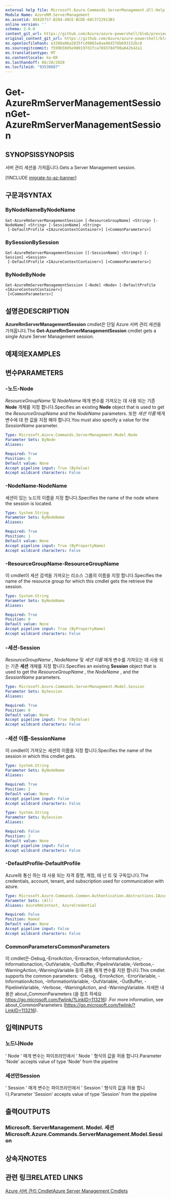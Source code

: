 ```yaml
---
external help file: Microsoft.Azure.Commands.ServerManagement.dll-Help.xml
Module Name: AzureRM.ServerManagement
ms.assetid: 8942D757-B204-49CE-BCDE-68C3722913B3
online version: ''
schema: 2.0.0
content_git_url: https://github.com/Azure/azure-powershell/blob/preview/src/ResourceManager/ServerManagement/Commands.ServerManagement/help/Get-AzureRmServerManagementSession.md
original_content_git_url: https://github.com/Azure/azure-powershell/blob/preview/src/ResourceManager/ServerManagement/Commands.ServerManagement/help/Get-AzureRmServerManagementSession.md
ms.openlocfilehash: e3388a06a2835fcd9865a9aa46d376b693152bc8
ms.sourcegitcommit: f599b50d5e980197d1fca769378df90a842b42a1
ms.translationtype: MT
ms.contentlocale: ko-KR
ms.lasthandoff: 08/20/2020
ms.locfileid: "93530687"
---
```

# <span data-ttu-id="873a5-101">Get-AzureRmServerManagementSession</span><span class="sxs-lookup"><span data-stu-id="873a5-101">Get-AzureRmServerManagementSession</span></span>

## <span data-ttu-id="873a5-102">SYNOPSIS</span><span class="sxs-lookup"><span data-stu-id="873a5-102">SYNOPSIS</span></span>
<span data-ttu-id="873a5-103">서버 관리 세션을 가져옵니다.</span><span class="sxs-lookup"><span data-stu-id="873a5-103">Gets a Server Management session.</span></span>

[!INCLUDE [migrate-to-az-banner](../../includes/migrate-to-az-banner.md)]

## <span data-ttu-id="873a5-104">구문과</span><span class="sxs-lookup"><span data-stu-id="873a5-104">SYNTAX</span></span>

### <span data-ttu-id="873a5-105">ByNodeName</span><span class="sxs-lookup"><span data-stu-id="873a5-105">ByNodeName</span></span>
```
Get-AzureRmServerManagementSession [-ResourceGroupName] <String> [-NodeName] <String> [-SessionName] <String>
 [-DefaultProfile <IAzureContextContainer>] [<CommonParameters>]
```

### <span data-ttu-id="873a5-106">BySession</span><span class="sxs-lookup"><span data-stu-id="873a5-106">BySession</span></span>
```
Get-AzureRmServerManagementSession [[-SessionName] <String>] [-Session] <Session>
 [-DefaultProfile <IAzureContextContainer>] [<CommonParameters>]
```

### <span data-ttu-id="873a5-107">ByNode</span><span class="sxs-lookup"><span data-stu-id="873a5-107">ByNode</span></span>
```
Get-AzureRmServerManagementSession [-Node] <Node> [-DefaultProfile <IAzureContextContainer>]
 [<CommonParameters>]
```

## <span data-ttu-id="873a5-108">설명은</span><span class="sxs-lookup"><span data-stu-id="873a5-108">DESCRIPTION</span></span>
<span data-ttu-id="873a5-109">**AzureRmServerManagementSession** cmdlet은 단일 Azure 서버 관리 세션을 가져옵니다.</span><span class="sxs-lookup"><span data-stu-id="873a5-109">The **Get-AzureRmServerManagementSession** cmdlet gets a single Azure Server Management session.</span></span>

## <span data-ttu-id="873a5-110">예제의</span><span class="sxs-lookup"><span data-stu-id="873a5-110">EXAMPLES</span></span>

## <span data-ttu-id="873a5-111">변수</span><span class="sxs-lookup"><span data-stu-id="873a5-111">PARAMETERS</span></span>

### <span data-ttu-id="873a5-112">-노드</span><span class="sxs-lookup"><span data-stu-id="873a5-112">-Node</span></span>
<span data-ttu-id="873a5-113">*ResourceGroupName* 및 *NodeName* 매개 변수를 가져오는 데 사용 되는 기존 **Node** 개체를 지정 합니다.</span><span class="sxs-lookup"><span data-stu-id="873a5-113">Specifies an existing **Node** object that is used to get the *ResourceGroupName* and the *NodeName* parameters.</span></span>
<span data-ttu-id="873a5-114">또한 *세션 이름* 매개 변수에 대 한 값을 지정 해야 합니다.</span><span class="sxs-lookup"><span data-stu-id="873a5-114">You must also specify a value for the *SessionName* parameter.</span></span>

```yaml
Type: Microsoft.Azure.Commands.ServerManagement.Model.Node
Parameter Sets: ByNode
Aliases: 

Required: True
Position: 0
Default value: None
Accept pipeline input: True (ByValue)
Accept wildcard characters: False
```

### <span data-ttu-id="873a5-115">-NodeName</span><span class="sxs-lookup"><span data-stu-id="873a5-115">-NodeName</span></span>
<span data-ttu-id="873a5-116">세션이 있는 노드의 이름을 지정 합니다.</span><span class="sxs-lookup"><span data-stu-id="873a5-116">Specifies the name of the node where the session is located.</span></span>

```yaml
Type: System.String
Parameter Sets: ByNodeName
Aliases: 

Required: True
Position: 1
Default value: None
Accept pipeline input: True (ByPropertyName)
Accept wildcard characters: False
```

### <span data-ttu-id="873a5-117">-ResourceGroupName</span><span class="sxs-lookup"><span data-stu-id="873a5-117">-ResourceGroupName</span></span>
<span data-ttu-id="873a5-118">이 cmdlet이 세션 검색을 가져오는 리소스 그룹의 이름을 지정 합니다.</span><span class="sxs-lookup"><span data-stu-id="873a5-118">Specifies the name of the resource group for which this cmdlet gets the retrieve the session.</span></span>

```yaml
Type: System.String
Parameter Sets: ByNodeName
Aliases: 

Required: True
Position: 0
Default value: None
Accept pipeline input: True (ByPropertyName)
Accept wildcard characters: False
```

### <span data-ttu-id="873a5-119">-세션</span><span class="sxs-lookup"><span data-stu-id="873a5-119">-Session</span></span>
<span data-ttu-id="873a5-120">*ResourceGroupName* , *NodeName* 및 *세션 이름* 매개 변수를 가져오는 데 사용 되는 기존 **세션** 개체를 지정 합니다.</span><span class="sxs-lookup"><span data-stu-id="873a5-120">Specifies an existing **Session** object that is used to get the *ResourceGroupName* , the *NodeName* , and the *SessionName* parameters.</span></span>

```yaml
Type: Microsoft.Azure.Commands.ServerManagement.Model.Session
Parameter Sets: BySession
Aliases: 

Required: True
Position: 0
Default value: None
Accept pipeline input: True (ByValue)
Accept wildcard characters: False
```

### <span data-ttu-id="873a5-121">-세션 이름</span><span class="sxs-lookup"><span data-stu-id="873a5-121">-SessionName</span></span>
<span data-ttu-id="873a5-122">이 cmdlet이 가져오는 세션의 이름을 지정 합니다.</span><span class="sxs-lookup"><span data-stu-id="873a5-122">Specifies the name of the session in which this cmdlet gets.</span></span>

```yaml
Type: System.String
Parameter Sets: ByNodeName
Aliases: 

Required: True
Position: 2
Default value: None
Accept pipeline input: False
Accept wildcard characters: False
```

```yaml
Type: System.String
Parameter Sets: BySession
Aliases: 

Required: False
Position: 2
Default value: None
Accept pipeline input: False
Accept wildcard characters: False
```

### <span data-ttu-id="873a5-123">-DefaultProfile</span><span class="sxs-lookup"><span data-stu-id="873a5-123">-DefaultProfile</span></span>
<span data-ttu-id="873a5-124">Azure와 통신 하는 데 사용 되는 자격 증명, 계정, 테 넌 트 및 구독입니다.</span><span class="sxs-lookup"><span data-stu-id="873a5-124">The credentials, account, tenant, and subscription used for communication with azure.</span></span>

```yaml
Type: Microsoft.Azure.Commands.Common.Authentication.Abstractions.IAzureContextContainer
Parameter Sets: (All)
Aliases: AzureRmContext, AzureCredential

Required: False
Position: Named
Default value: None
Accept pipeline input: False
Accept wildcard characters: False
```

### <span data-ttu-id="873a5-125">CommonParameters</span><span class="sxs-lookup"><span data-stu-id="873a5-125">CommonParameters</span></span>
<span data-ttu-id="873a5-126">이 cmdlet은-Debug,-ErrorAction,-Erroraction,-InformationAction,-Informationaction,-OutVariable,-OutBuffer,-PipelineVariable,-Verbose,-WarningAction,-WarningVariable 등의 공통 매개 변수를 지원 합니다.</span><span class="sxs-lookup"><span data-stu-id="873a5-126">This cmdlet supports the common parameters: -Debug, -ErrorAction, -ErrorVariable, -InformationAction, -InformationVariable, -OutVariable, -OutBuffer, -PipelineVariable, -Verbose, -WarningAction, and -WarningVariable.</span></span> <span data-ttu-id="873a5-127">자세한 내용은 about_CommonParameters (을 참조 하세요 https://go.microsoft.com/fwlink/?LinkID=113216) .</span><span class="sxs-lookup"><span data-stu-id="873a5-127">For more information, see about_CommonParameters (https://go.microsoft.com/fwlink/?LinkID=113216).</span></span>

## <span data-ttu-id="873a5-128">입력</span><span class="sxs-lookup"><span data-stu-id="873a5-128">INPUTS</span></span>

### <span data-ttu-id="873a5-129">노드나</span><span class="sxs-lookup"><span data-stu-id="873a5-129">Node</span></span>
<span data-ttu-id="873a5-130">' Node ' 매개 변수는 파이프라인에서 ' Node ' 형식의 값을 허용 합니다.</span><span class="sxs-lookup"><span data-stu-id="873a5-130">Parameter 'Node' accepts value of type 'Node' from the pipeline</span></span>

### <span data-ttu-id="873a5-131">세션만</span><span class="sxs-lookup"><span data-stu-id="873a5-131">Session</span></span>
<span data-ttu-id="873a5-132">' Session ' 매개 변수는 파이프라인에서 ' Session ' 형식의 값을 허용 합니다.</span><span class="sxs-lookup"><span data-stu-id="873a5-132">Parameter 'Session' accepts value of type 'Session' from the pipeline</span></span>

## <span data-ttu-id="873a5-133">출력</span><span class="sxs-lookup"><span data-stu-id="873a5-133">OUTPUTS</span></span>

### <span data-ttu-id="873a5-134">Microsoft. ServerManagement. Model. 세션</span><span class="sxs-lookup"><span data-stu-id="873a5-134">Microsoft.Azure.Commands.ServerManagement.Model.Session</span></span>

## <span data-ttu-id="873a5-135">상속자</span><span class="sxs-lookup"><span data-stu-id="873a5-135">NOTES</span></span>

## <span data-ttu-id="873a5-136">관련 링크</span><span class="sxs-lookup"><span data-stu-id="873a5-136">RELATED LINKS</span></span>

[<span data-ttu-id="873a5-137">Azure 서버 관리 Cmdlet</span><span class="sxs-lookup"><span data-stu-id="873a5-137">Azure Server Management Cmdlets</span></span>](./AzureRM.ServerManagement.md)



